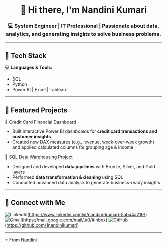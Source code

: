 <h1 align="center"> 🌸 Hi there, I'm Nandini Kumari</h1>
<h3 align="center">💻 System Engineer | IT Professional | Passionate about data, analytics, and generating insights to solve business problems.</h3>
</p>

--- 
## 🔹 Tech Stack  
💻 **Languages & Tools:**  
- SQL   
- Python  
- Power BI | Excel | Tableau  

---

## 🔹 Featured Projects  
📌 [Credit Card Financial Dashboard](https://github.com/1nandinikumari/Credit_Card_Financial_Dashboard)  
- Built interactive Power BI dashboards for **credit card transactions and customer insights**  
- Created new DAX measures (e.g., revenue, week-over-week growth) and applied calculated columns for grouping age & income  

📌 [SQL Data Warehousing Project](https://github.com/1nandinikumari/SQL-Data-Warehouse_Project)  
- Designed and developed **data pipelines** with Bronze, Silver, and Gold layers  
- Performed **data transformation & cleaning** using SQL  
- Conducted advanced data analysis to generate business-ready insights  

---

## 🔹 Connect with Me  
![LinkedIn](https://img.shields.io/badge/LinkedIn-blue?style=for-the-badge&logo=linkedin&logoColor=white)(https://www.linkedin.com/in/nandini-kumari-5aba4a219/)  ![Gmail](https://img.shields.io/badge/Gmail-D14836?style=for-the-badge&logo=gmail&logoColor=white)(https://mail.google.com/mail/u/0/#inbox)  ![GitHub](https://img.shields.io/badge/GitHub-000?style=for-the-badge&logo=github&logoColor=white)(https://github.com/1nandinikumari)  

---
⭐ From [Nandini](https://github.com/1nandinikumari) 
